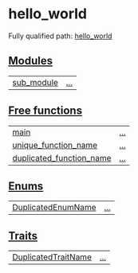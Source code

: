 # hello_world

Fully qualified path: [hello_world](./hello_world.md)


[Modules](./hello_world-modules.md)
 ---
| | |
|:---|:---|
| [sub_module](./hello_world-sub_module.md) | [...](./hello_world-sub_module.md) |

[Free functions](./hello_world-free_functions.md)
 ---
| | |
|:---|:---|
| [main](./hello_world-main.md) | [...](./hello_world-main.md) |
| [unique_function_name](./hello_world-unique_function_name.md) | [...](./hello_world-unique_function_name.md) |
| [duplicated_function_name](./hello_world-duplicated_function_name.md) | [...](./hello_world-duplicated_function_name.md) |

[Enums](./hello_world-enums.md)
 ---
| | |
|:---|:---|
| [DuplicatedEnumName](./hello_world-DuplicatedEnumName.md) | [...](./hello_world-DuplicatedEnumName.md) |

[Traits](./hello_world-traits.md)
 ---
| | |
|:---|:---|
| [DuplicatedTraitName](./hello_world-DuplicatedTraitName.md) | [...](./hello_world-DuplicatedTraitName.md) |
